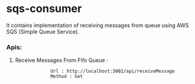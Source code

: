 # sqs-consumer
It contains implementation of receiving messages from queue using  AWS SQS (Simple Queue Service).


### Apis: 

1. Receive Messages From Fifo Queue : 



                    Url : http://localhost:3002/api/receiveMessage
                    Method : Get 
 
